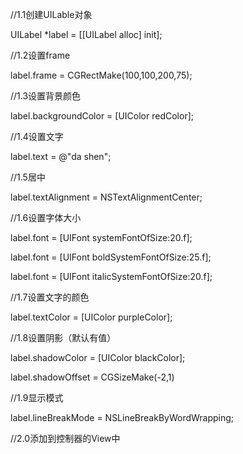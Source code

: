 \/\/1.1创建UILable对象

UILabel \*label = \[\[UILabel alloc\] init\];

\/\/1.2设置frame

label.frame = CGRectMake\(100,100,200,75\);

\/\/1.3设置背景颜色

label.backgroundColor = \[UIColor redColor\];

\/\/1.4设置文字

label.text = @"da shen";

\/\/1.5居中

label.textAlignment = NSTextAlignmentCenter;

\/\/1.6设置字体大小

label.font = \[UIFont systemFontOfSize:20.f\];

label.font = \[UIFont boldSystemFontOfSize:25.f\];

label.font = \[UIFont italicSystemFontOfSize:20.f\];

\/\/1.7设置文字的颜色

label.textColor = \[UIColor purpleColor\];

\/\/1.8设置阴影（默认有值）

label.shadowColor = \[UIColor blackColor\];

label.shadowOffset = CGSizeMake\(-2,1\)

\/\/1.9显示模式

label.lineBreakMode = NSLineBreakByWordWrapping;

\/\/2.0添加到控制器的View中



